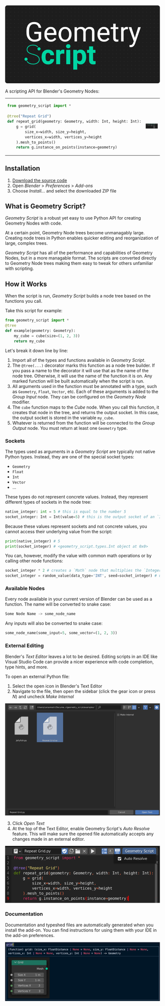 ![Geometry Script wordmark](resources/wordmark.png)

A scripting API for Blender's Geometry Nodes:

<table>
<tbody>
<tr>

<td>

```python
from geometry_script import *

@tree("Repeat Grid")
def repeat_grid(geometry: Geometry, width: Int, height: Int):
    g = grid(
        size_x=width, size_y=height,
        vertices_x=width, vertices_y=height
    ).mesh_to_points()
    return g.instance_on_points(instance=geometry)
```

</td>
<td>

![Generated node tree](resources/example_generated_tree.png)

</td>
</tr>
</tbody>
</table>

## Installation
1. [Download the source code](https://github.com/carson-katri/geometry-script/archive/refs/heads/main.zip)
2. Open *Blender* > *Preferences* > *Add-ons*
3. Choose *Install...* and select the downloaded ZIP file

## What is Geometry Script?
*Geometry Script* is a robust yet easy to use Python API for creating Geometry Nodes with code.

At a certain point, Geometry Node trees become unmanagably large. Creating node trees in Python enables quicker editing and reorganization of large, complex trees.

*Geometry Script* has all of the performance and capabilities of Geometry Nodes, but in a more managable format. The scripts are converted directly to Geometry Node trees making them easy to tweak for others unfamiliar with scripting.

## How it Works
When the script is run, *Geometry Script* builds a node tree based on the functions you call.

Take this script for example:

```python
from geometry_script import *
@tree
def example(geometry: Geometry):
    my_cube = cube(size=(1, 2, 3))
    return my_cube
```

Let's break it down line by line:

1. Import all of the types and functions available in *Geometry Script*.
2. The `@tree(...)` decorator marks this function as a node tree builder. If you pass a name to the decorator it will use that as the name of the node tree. Otherwise, it will use the name of the function it is on. Any marked function will be built automatically when the script is run.
3. All arguments used in the function must be annotated with a type, such as `Geometry`, `Float`, `Vector`, etc. Each of these arguments is added to the *Group Input* node. They can be configured on the *Geometry Node* modifier.
4. The `cube` function maps to the *Cube* node. When you call this function, it creates that node in the tree, and returns the output socket. In this case, the output socket is stored in the variable `my_cube`.
5. Whatever is returned from the function will be connected to the *Group Output* node. You must return at least one `Geometry` type.

### Sockets
The types used as arguments in a *Geometry Script* are typically not native Python types. Instead, they are one of the special socket types:

* `Geometry`
* `Float`
* `Int`
* `Vector`
* ...

These types do not represent concrete values. Instead, they represent different types of sockets in the node tree:

```python
native_integer: int = 5 # this is equal to the number 5
socket_integer: Int = Int(value=5) # this is the output socket of an `Integer` node with the value `5`
```

Because these values represent sockets and not concrete values, you cannot access their underlying value from the script:

```python
print(native_integer) # 5
print(socket_integer) # <geometry_script.types.Int object at 0x0>
```

You can, however, modify the value with common math operations or by calling other node functions:

```python
socket_integer * 2 # creates a `Math` node that multiplies the `Integer` node by 2
socket_integer = random_value(data_type='INT', seed=socket_integer) # use the `Integer` node as the seed for a new random integer
```

### Available Nodes
Every node available in your current version of Blender can be used as a function. The name will be converted to snake case:
```python
Some Node Name -> some_node_name
```
Any inputs will also be converted to snake case:
```python
some_node_name(some_input=5, some_vector=(1, 2, 3))
```

### External Editing
Blender's *Text Editor* leaves a lot to be desired. Editing scripts in an IDE like Visual Studio Code can provide a nicer experience with code completion, type hints, and more.

To open an external Python file:

1. Select the open icon in Blender's Text Editor
2. Navigate to the file, then open the sidebar (click the gear icon or press *N*) and uncheck *Make Internal*

![A screenshot of Blender's file selector with 'Make Internal' unchecked](resources/open_file.png)

3. Click *Open Text*
4. At the top of the Text Editor, enable Geometry Script's *Auto Resolve* feature. This will make sure the opened file automatically accepts any changes made in an external editor.

![A screenshot of the top of the Text Editor, with the Auto Resolve option checked](resources/auto_resolve.png)

### Documentation
Documentation and typeshed files are automatically generated when you install the add-on. You can find instructions for using them with your IDE in the add-on preferences.

![IDE screenshot showing the available documentation for the `grid` function](resources/ide_docs.png)